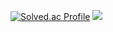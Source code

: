 
[![Solved.ac Profile](http://mazassumnida.wtf/api/v2/generate_badge?boj=ocxh0)](https://solved.ac/ocxh0/)
<img src="https://github-readme-stats.vercel.app/api/top-langs/?username=ocxh&layout=compact"><br><br>
